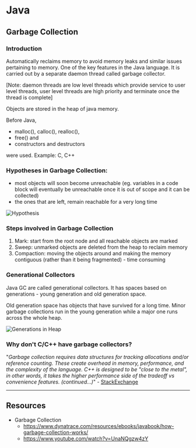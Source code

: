 # Java

## Garbage Collection

### Introduction

Automatically reclaims memory to avoid memory leaks and similar issues pertaining to memory. One of the key features in the Java language. It is carried out by a separate daemon thread called garbage collector.

[Note: daemon threads are low level threads which provide service to user level threads, user level threads are high priority and terminate once the thread is complete]

Objects are stored in the heap of java memory. 

Before Java, 
- malloc(), calloc(), realloc(), 
- free() and 
- constructors and destructors 

were used. Example: C, C++

### Hypotheses in Garbage Collection:

- most objects will soon become unreachable (eg. variables in a code block will eventually be unreachable once it is out of scope and it can be collected)
- the ones that are left, remain reachable for a very long time

![Hypothesis](https://plumbr.io/app/uploads/2015/05/object-age-based-on-GC-generation-generational-hypothesis.png)

### Steps involved in Garbage Collection

1. Mark: start from the root node and all reachable objects are marked
2. Sweep: unmarked objects are deleted from the heap to reclaim memory
3. Compaction: moving the objects around and making the memory contiguous (rather than it being fragmented) - time consuming

### Generational Collectors

Java GC are called generational collectors. It has spaces based on generations - young generation and old generation space.

Old generation space has objects that have survived for a long time. Minor garbage collections run in the young generation while a major one runs across the whole heap.

![Generations in Heap](https://4.bp.blogspot.com/-D9fWr-aoQf8/Wf6ggShIDQI/AAAAAAAAAbk/XXNdaZIaLisyUbrglEm_2UK4xZV29jmnQCPcBGAYYCw/s1600/Heap%2BGenerations.png)

### Why don't C/C++ have garbage collectors?

"*Garbage collection requires data structures for tracking allocations and/or reference counting. These create overhead in memory, performance, and the complexity of the language. C++ is designed to be "close to the metal", in other words, it takes the higher performance side of the tradeoff vs convenience features. (continued...)*" - [StackExchange](https://softwareengineering.stackexchange.com/questions/113177/why-do-languages-such-as-c-and-c-not-have-garbage-collection-while-java-does)

 ***

## Resources

- Garbage Collection
    - https://www.dynatrace.com/resources/ebooks/javabook/how-garbage-collection-works/
    - https://www.youtube.com/watch?v=UnaNQgzw4zY